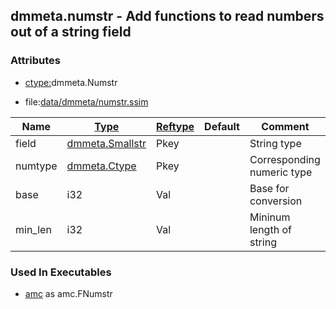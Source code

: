## dmmeta.numstr - Add functions to read numbers out of a string field


### Attributes
<a href="#attributes"></a>
* [ctype:](/txt/ssimdb/dmmeta/ctype.md)dmmeta.Numstr

* file:[data/dmmeta/numstr.ssim](/data/dmmeta/numstr.ssim)

|Name|[Type](/txt/ssimdb/dmmeta/ctype.md)|[Reftype](/txt/ssimdb/dmmeta/reftype.md)|Default|Comment|
|---|---|---|---|---|
|field|[dmmeta.Smallstr](/txt/ssimdb/dmmeta/smallstr.md)|Pkey||String type|
|numtype|[dmmeta.Ctype](/txt/ssimdb/dmmeta/ctype.md)|Pkey||Corresponding numeric type|
|base|i32|Val||Base for conversion|
|min_len|i32|Val||Mininum length of string|

### Used In Executables
<a href="#used-in-executables"></a>
* [amc](/txt/exe/amc/README.md) as amc.FNumstr

